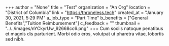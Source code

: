 +++
author = "None"
title = "Test"
organization = "An Org"
location = "District of Columbia"
link = "https://throneless.tech"
created_at = "January 30, 2021, 5:29 PM"
a_job_type = "Part Time"
b_benefits = ["General Benefits","Tuition Reimbursement"]
c_feedback = ""
thumbnail = "../../images/nYCkyrUw_92668cc6.png"
+++
Cum sociis natoque penatibus et magnis dis parturient. Morbi odio eros, volutpat ut pharetra vitae, lobortis sed nibh.